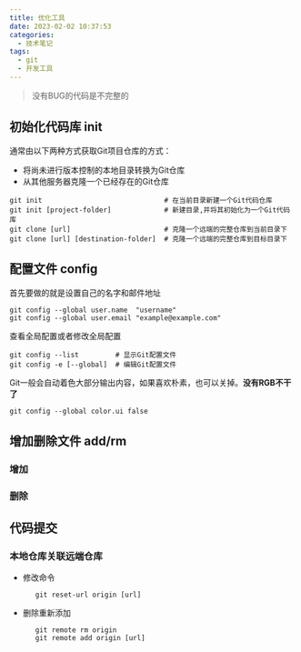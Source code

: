 ```yaml
---
title: 优化工具
date: 2023-02-02 10:37:53
categories:
  - 技术笔记
tags: 
  - git
  - 开发工具
---
```

> 没有BUG的代码是不完整的

## 初始化代码库 init
通常由以下两种方式获取Git项目仓库的方式：
- 将尚未进行版本控制的本地目录转换为Git仓库
- 从其他服务器克隆一个已经存在的Git仓库
```commandline
git init                              # 在当前目录新建一个Git代码仓库
git init [project-folder]             # 新建目录,并将其初始化为一个Git代码库
git clone [url]                       # 克隆一个远端的完整仓库到当前目录下 
git clone [url] [destination-folder]  # 克隆一个远端的完整仓库到目标目录下
```
## 配置文件 config
首先要做的就是设置自己的名字和邮件地址
```commandline
git config --global user.name  "username"
git config --global user.email "example@example.com"
```
查看全局配置或者修改全局配置
```commandline
git config --list         # 显示Git配置文件
git config -e [--global]  # 编辑Git配置文件  
```
Git一般会自动着色大部分输出内容，如果喜欢朴素，也可以关掉。**没有RGB不干了**
```commandline
git config --global color.ui false
```
## 增加删除文件 add/rm

### 增加


### 删除

## 代码提交


### 本地仓库关联远端仓库

- 修改命令
  ```commandline
     git reset-url origin [url]
  ```
- 删除重新添加
  ```commandline
     git remote rm origin 
     git remote add origin [url]
  ```
